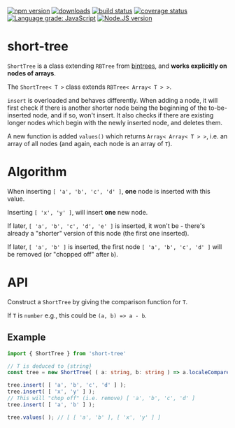 [![npm version][npm-image]][npm-url]
[![downloads][downloads-image]][npm-url]
[![build status][build-image]][build-url]
[![coverage status][coverage-image]][coverage-url]
[![Language grade: JavaScript][lgtm-image]][lgtm-url]
[![Node.JS version][node-version]][node-url]


# short-tree

`ShortTree` is a class extending `RBTree` from [bintrees][bintrees-npm-url], and **works explicitly on nodes of arrays**.

The `ShortTree< T >` class extends `RBTree< Array< T > >`.

`insert` is overloaded and behaves differently. When adding a node, it will first check if there is another shorter node being the beginning of the to-be-inserted node, and if so, won't insert. It also checks if there are existing longer nodes which begin with the newly inserted node, and deletes them.

A new function is added `values()` which returns `Array< Array< T > >`, i.e. an array of all nodes (and again, each node is an array of `T`).


# Algorithm


When inserting `[ 'a', 'b', 'c', 'd' ]`, **one** node is inserted with this value.

Inserting  `[ 'x', 'y' ]`, will insert **one** new node.

If later, `[ 'a', 'b', 'c', 'd', 'e' ]` is inserted, it won't be - there's already a "shorter" version of this node (the first one inserted).

If later, `[ 'a', 'b' ]` is inserted, the first node `[ 'a', 'b', 'c', 'd' ]` will be removed (or "chopped off" after `b`).


# API

Construct a `ShortTree` by giving the comparison function for `T`.

If `T` is `number` e.g., this could be `(a, b) => a - b`.


## Example

```ts
import { ShortTree } from 'short-tree'

// T is deduced to {string}
const tree = new ShortTree( ( a: string, b: string ) => a.localeCompare( b ) );

tree.insert( [ 'a', 'b', 'c', 'd' ] );
tree.insert( [ 'x', 'y' ] );
// This will "chop off" (i.e. remove) [ 'a', 'b', 'c', 'd' ]
tree.insert( [ 'a', 'b' ] );

tree.values( ); // [ [ 'a', 'b' ], [ 'x', 'y' ] ]
```


[npm-image]: https://img.shields.io/npm/v/short-tree.svg
[npm-url]: https://npmjs.org/package/short-tree
[downloads-image]: https://img.shields.io/npm/dm/short-tree.svg
[build-image]: https://img.shields.io/github/workflow/status/grantila/short-tree/Master.svg
[build-url]: https://github.com/grantila/short-tree/actions?query=workflow%3AMaster
[coverage-image]: https://coveralls.io/repos/github/grantila/short-tree/badge.svg?branch=master
[coverage-url]: https://coveralls.io/github/grantila/short-tree?branch=master
[lgtm-image]: https://img.shields.io/lgtm/grade/javascript/g/grantila/short-tree.svg?logo=lgtm&logoWidth=18
[lgtm-url]: https://lgtm.com/projects/g/grantila/short-tree/context:javascript
[node-version]: https://img.shields.io/node/v/short-tree
[node-url]: https://nodejs.org/en/

[bintrees-npm-url]: https://npmjs.org/package/bintrees

